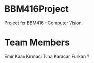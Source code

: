 # BBM416Project
Project for BBM416 - Computer Vision.
# Team Members
Emir Kaan Kırmacı
Tuna Karacan
Furkan ?
